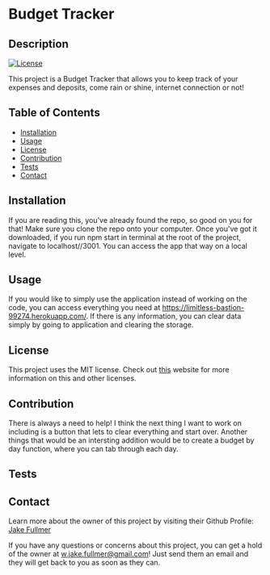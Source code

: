 
  # Budget Tracker
  ## Description
  [![License](https://img.shields.io/badge/License-MIT-<Green>.svg)](https://shields.io/)

  This project is a Budget Tracker that allows you to keep track of your expenses and deposits, come rain or shine, internet connection or not!

  ## Table of Contents
  * [Installation](#installation)
  * [Usage](#usage)
  * [License](#license)
  * [Contribution](#contribution)
  * [Tests](#tests)
  * [Contact](#contact)

  ## Installation
  If you are reading this, you've already found the repo, so good on you for that! Make sure you clone the repo onto your computer. Once you've got it downloaded, if you run npm start in terminal at the root of the project, navigate to localhost//3001. You can access the app that way on a local level. 

  ## Usage
  If you would like to simply use the application instead of working on the code, you can access everything you need at https://limitless-bastion-99274.herokuapp.com/. If there is any information, you can clear data simply by going to application and clearing the storage. 

  ## License
  This project uses the MIT license. Check out <a href="https://choosealicense.com">this</a> website for more information on this and other licenses. 

  ## Contribution
  There is always a need to help! I think the next thing I want to work on including is a button that lets to clear everything and start over. Another things that would be an intersting addition would be to create a budget by day function, where you can tab through each day. 

  ## Tests
  
  
  ## Contact
  Learn more about the owner of this project by visiting their Github Profile: <a href=https://github.com/FullmerJake>Jake Fullmer</a>

  If you have any questions or concerns about this project, you can get a hold of the owner at w.jake.fullmer@gmail.com! Just send them an email and they will get back to you as soon as they can. 

  